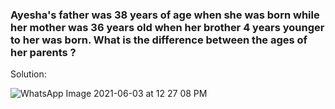 ### Ayesha's father was 38 years of age when she was born while her mother was 36 years old when her brother 4 years younger to her was born. What is the difference between the ages of her parents ?

Solution:


![WhatsApp Image 2021-06-03 at 12 27 08 PM](https://user-images.githubusercontent.com/15210898/120601117-2e284a00-c467-11eb-8df7-5c591c4c5de8.jpeg)
